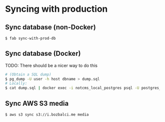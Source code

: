 # Syncing with production

## Sync database (non-Docker)

```sh
$ fab sync-with-prod-db
```

## Sync database (Docker)

TODO: There should be a nicer way to do this

```sh
# (Obtain a SQL dump)
$ pg_dump -U user -h host dbname > dump.sql
# Locally:
$ cat dump.sql | docker exec -i notcms_local_postgres psql -U postgres_user -d postgres_db
```

## Sync AWS S3 media

```sh
$ aws s3 sync s3://i.bozbalci.me media
```
